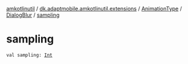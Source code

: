 [amkotlinutil](../../../index.md) / [dk.adaptmobile.amkotlinutil.extensions](../../index.md) / [AnimationType](../index.md) / [DialogBlur](index.md) / [sampling](sampling.md)

# sampling

`val sampling: `[`Int`](https://kotlinlang.org/api/latest/jvm/stdlib/kotlin/-int/index.html)
